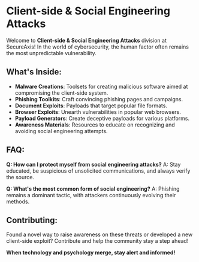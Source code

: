# Client-side & Social Engineering Attacks

Welcome to **Client-side & Social Engineering Attacks** division at SecureAxis! In the world of cybersecurity, the human factor often remains the most unpredictable vulnerability.

## What's Inside:
- **Malware Creations**: Toolsets for creating malicious software aimed at compromising the client-side system.
- **Phishing Toolkits**: Craft convincing phishing pages and campaigns.
- **Document Exploits**: Payloads that target popular file formats.
- **Browser Exploits**: Unearth vulnerabilities in popular web browsers.
- **Payload Generators**: Create deceptive payloads for various platforms.
- **Awareness Materials**: Resources to educate on recognizing and avoiding social engineering attempts.

## FAQ:

**Q: How can I protect myself from social engineering attacks?**
A: Stay educated, be suspicious of unsolicited communications, and always verify the source.

**Q: What's the most common form of social engineering?**
A: Phishing remains a dominant tactic, with attackers continuously evolving their methods.

## Contributing:

Found a novel way to raise awareness on these threats or developed a new client-side exploit? Contribute and help the community stay a step ahead!

**When technology and psychology merge, stay alert and informed!**
